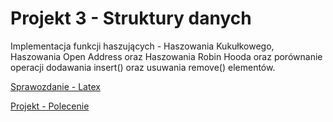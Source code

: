 # Projekt 3 - Struktury danych
Implementacja funkcji haszujących - Haszowania Kukułkowego, Haszowania Open Address oraz Haszowania Robin Hooda oraz porównanie operacji dodawania insert() oraz usuwania remove() elementów.

[Sprawozdanie - Latex](https://www.overleaf.com/read/jwwzmhwsnjhz#722917)

[Projekt - Polecenie](https://kam.pwr.edu.pl/piotr-p-nowakpwr-edu-pl/files//Materia%C5%82y/Struktury%20Danych/Do%20pokazania/Projekt%203.pdf)
